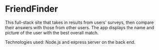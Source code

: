 # FriendFinder

This full-stack site that takes in results from users' surveys, then compare their answers with those from other users. The app displays the name and picture of the user with the best overall match.

Technologies used: Node.js and express server on the back end. 
